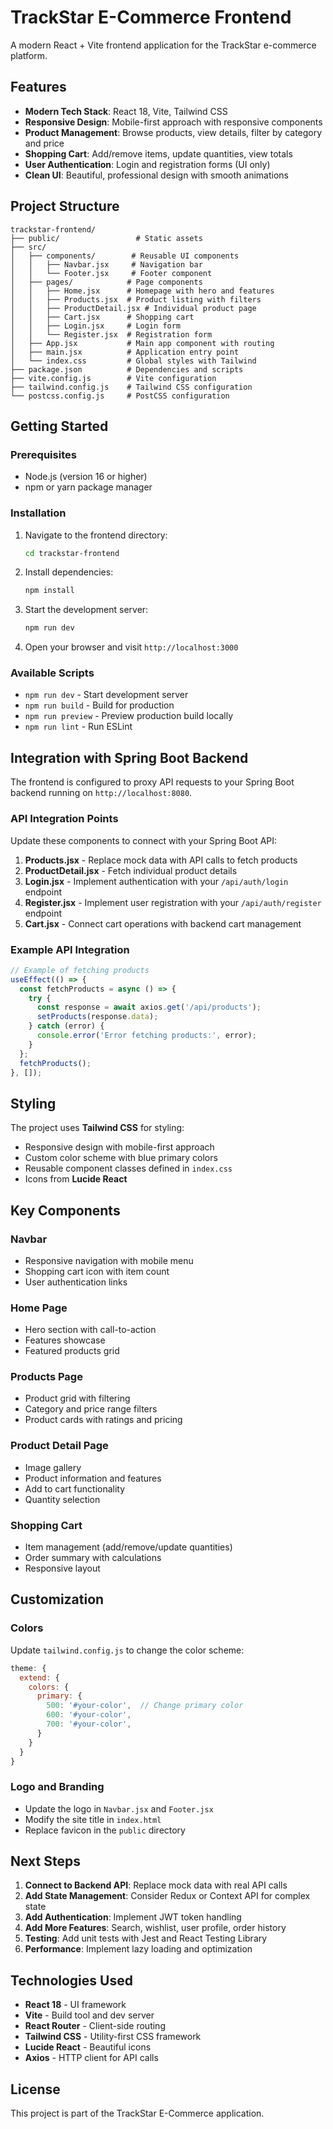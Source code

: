 # TrackStar E-Commerce Frontend

A modern React + Vite frontend application for the TrackStar e-commerce platform.

## Features

- **Modern Tech Stack**: React 18, Vite, Tailwind CSS
- **Responsive Design**: Mobile-first approach with responsive components
- **Product Management**: Browse products, view details, filter by category and price
- **Shopping Cart**: Add/remove items, update quantities, view totals
- **User Authentication**: Login and registration forms (UI only)
- **Clean UI**: Beautiful, professional design with smooth animations

## Project Structure

```
trackstar-frontend/
├── public/                 # Static assets
├── src/
│   ├── components/        # Reusable UI components
│   │   ├── Navbar.jsx     # Navigation bar
│   │   └── Footer.jsx     # Footer component
│   ├── pages/            # Page components
│   │   ├── Home.jsx      # Homepage with hero and features
│   │   ├── Products.jsx  # Product listing with filters
│   │   ├── ProductDetail.jsx # Individual product page
│   │   ├── Cart.jsx      # Shopping cart
│   │   ├── Login.jsx     # Login form
│   │   └── Register.jsx  # Registration form
│   ├── App.jsx           # Main app component with routing
│   ├── main.jsx          # Application entry point
│   └── index.css         # Global styles with Tailwind
├── package.json          # Dependencies and scripts
├── vite.config.js        # Vite configuration
├── tailwind.config.js    # Tailwind CSS configuration
└── postcss.config.js     # PostCSS configuration
```

## Getting Started

### Prerequisites

- Node.js (version 16 or higher)
- npm or yarn package manager

### Installation

1. Navigate to the frontend directory:
   ```bash
   cd trackstar-frontend
   ```

2. Install dependencies:
   ```bash
   npm install
   ```

3. Start the development server:
   ```bash
   npm run dev
   ```

4. Open your browser and visit `http://localhost:3000`

### Available Scripts

- `npm run dev` - Start development server
- `npm run build` - Build for production
- `npm run preview` - Preview production build locally
- `npm run lint` - Run ESLint

## Integration with Spring Boot Backend

The frontend is configured to proxy API requests to your Spring Boot backend running on `http://localhost:8080`. 

### API Integration Points

Update these components to connect with your Spring Boot API:

1. **Products.jsx** - Replace mock data with API calls to fetch products
2. **ProductDetail.jsx** - Fetch individual product details
3. **Login.jsx** - Implement authentication with your `/api/auth/login` endpoint
4. **Register.jsx** - Implement user registration with your `/api/auth/register` endpoint
5. **Cart.jsx** - Connect cart operations with backend cart management

### Example API Integration

```javascript
// Example of fetching products
useEffect(() => {
  const fetchProducts = async () => {
    try {
      const response = await axios.get('/api/products');
      setProducts(response.data);
    } catch (error) {
      console.error('Error fetching products:', error);
    }
  };
  fetchProducts();
}, []);
```

## Styling

The project uses **Tailwind CSS** for styling:

- Responsive design with mobile-first approach
- Custom color scheme with blue primary colors
- Reusable component classes defined in `index.css`
- Icons from **Lucide React**

## Key Components

### Navbar
- Responsive navigation with mobile menu
- Shopping cart icon with item count
- User authentication links

### Home Page
- Hero section with call-to-action
- Features showcase
- Featured products grid

### Products Page
- Product grid with filtering
- Category and price range filters
- Product cards with ratings and pricing

### Product Detail Page
- Image gallery
- Product information and features
- Add to cart functionality
- Quantity selection

### Shopping Cart
- Item management (add/remove/update quantities)
- Order summary with calculations
- Responsive layout

## Customization

### Colors
Update `tailwind.config.js` to change the color scheme:

```javascript
theme: {
  extend: {
    colors: {
      primary: {
        500: '#your-color',  // Change primary color
        600: '#your-color',
        700: '#your-color',
      }
    }
  }
}
```

### Logo and Branding
- Update the logo in `Navbar.jsx` and `Footer.jsx`
- Modify the site title in `index.html`
- Replace favicon in the `public` directory

## Next Steps

1. **Connect to Backend API**: Replace mock data with real API calls
2. **Add State Management**: Consider Redux or Context API for complex state
3. **Add Authentication**: Implement JWT token handling
4. **Add More Features**: Search, wishlist, user profile, order history
5. **Testing**: Add unit tests with Jest and React Testing Library
6. **Performance**: Implement lazy loading and optimization

## Technologies Used

- **React 18** - UI framework
- **Vite** - Build tool and dev server
- **React Router** - Client-side routing
- **Tailwind CSS** - Utility-first CSS framework
- **Lucide React** - Beautiful icons
- **Axios** - HTTP client for API calls

## License

This project is part of the TrackStar E-Commerce application.